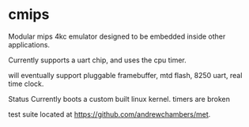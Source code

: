 cmips
=====

Modular mips 4kc emulator designed to be embedded inside other applications.

Currently supports a uart chip, and uses the cpu timer.

will eventually support pluggable framebuffer, mtd flash, 8250 uart, real time clock.

Status Currently boots a custom built linux kernel. timers are broken

test suite located at https://github.com/andrewchambers/met.

